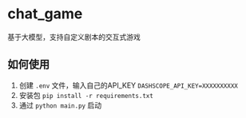# chat_game
基于大模型，支持自定义剧本的交互式游戏

## 如何使用
1. 创建 `.env` 文件，输入自己的API_KEY
`DASHSCOPE_API_KEY=XXXXXXXXXX`
2. 安装包 `pip install -r requirements.txt`
3. 通过 `python main.py` 启动